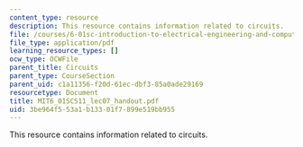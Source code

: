 ```yaml
---
content_type: resource
description: This resource contains information related to circuits.
file: /courses/6-01sc-introduction-to-electrical-engineering-and-computer-science-i-spring-2011/3be964f553a1b13301f7899e519bb955_MIT6_01SCS11_lec07_handout.pdf
file_type: application/pdf
learning_resource_types: []
ocw_type: OCWFile
parent_title: Circuits
parent_type: CourseSection
parent_uid: c1a11356-f20d-61ec-dbf3-85a0ade29169
resourcetype: Document
title: MIT6_01SCS11_lec07_handout.pdf
uid: 3be964f5-53a1-b133-01f7-899e519bb955
---
```

This resource contains information related to circuits.

